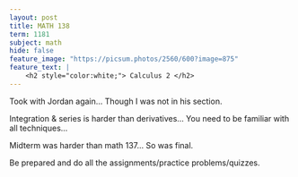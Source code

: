 ```yaml
---
layout: post
title: MATH 138
term: 1181
subject: math
hide: false
feature_image: "https://picsum.photos/2560/600?image=875"
feature_text: |
    <h2 style="color:white;"> Calculus 2 </h2>
---
```


Took with Jordan again... Though I was not in his section.

Integration & series is harder than derivatives... You need to be familiar with all techniques...

Midterm was harder than math 137... So was final.

Be prepared and do all the assignments/practice problems/quizzes.
